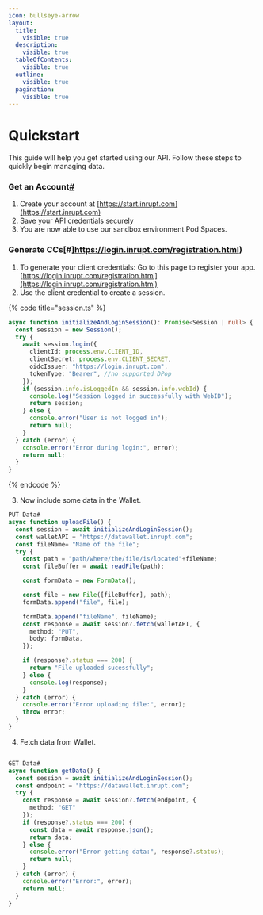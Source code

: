 ```yaml
---
icon: bullseye-arrow
layout:
  title:
    visible: true
  description:
    visible: true
  tableOfContents:
    visible: true
  outline:
    visible: true
  pagination:
    visible: true
---
```


# Quickstart

This guide will help you get started using our API. Follow these steps to quickly begin managing data.

### Get an Account[#](https://start.inrupt.com)

1. Create your account at [https://start.inrupt.com](https://start.inrupt.com)
2. Save your API credentials securely
3. You are now able to use our sandbox environment Pod Spaces.

### Generate CCs\[#]https://login.inrupt.com/registration.html)

1. To generate your client credentials: Go to this page to register your app. [https://login.inrupt.com/registration.html](https://login.inrupt.com/registration.html)
2. Use the client credential to create a session.

{% code title="session.ts" %}
```typescript
async function initializeAndLoginSession(): Promise<Session | null> {
  const session = new Session();
  try {
    await session.login({
      clientId: process.env.CLIENT_ID,
      clientSecret: process.env.CLIENT_SECRET,
      oidcIssuer: "https://login.inrupt.com",
      tokenType: "Bearer", //no supported DPop
    });
    if (session.info.isLoggedIn && session.info.webId) {
      console.log("Session logged in successfully with WebID");
      return session;
    } else {
      console.error("User is not logged in");
      return null;
    }
  } catch (error) {
    console.error("Error during login:", error);
    return null;
  }
}
```
{% endcode %}

3. Now include some data in the Wallet.

```typescript
PUT Data#
async function uploadFile() {
  const session = await initializeAndLoginSession();
  const walletAPI = "https://datawallet.inrupt.com";
  const fileName= "Name of the file";
  try {
    const path = "path/where/the/file/is/located"+fileName;
    const fileBuffer = await readFile(path);

    const formData = new FormData();

    const file = new File([fileBuffer], path);
    formData.append("file", file);

    formData.append("fileName", fileName);
    const response = await session?.fetch(walletAPI, {
      method: "PUT",
      body: formData,
    });

    if (response?.status === 200) {
      return "File uploaded sucessfully";
    } else {
      console.log(response);
    }
  } catch (error) {
    console.error("Error uploading file:", error);
    throw error;
  }
}

```

4. Fetch data from Wallet.

```typescript

GET Data#
async function getData() {
  const session = await initializeAndLoginSession();
  const endpoint = "https://datawallet.inrupt.com";
  try {
    const response = await session?.fetch(endpoint, {
      method: "GET"
    });
    if (response?.status === 200) {
      const data = await response.json();
      return data;
    } else {
      console.error("Error getting data:", response?.status);
      return null;
    }
  } catch (error) {
    console.error("Error:", error);
    return null;
  }
}
```

